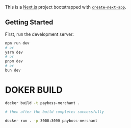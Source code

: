 This is a [Next.js](https://nextjs.org) project bootstrapped with [`create-next-app`](https://github.com/vercel/next.js/tree/canary/packages/create-next-app).

## Getting Started

First, run the development server:

```bash
npm run dev
# or
yarn dev
# or
pnpm dev
# or
bun dev
```

# DOKER BUILD

```bash
docker build -t payboss-merchant .

# then after the build completes successfully

docker run . -p 3000:3000 payboss-merchant

```
